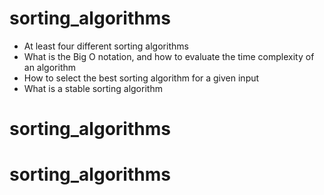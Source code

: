 # sorting_algorithms

- At least four different sorting algorithms
- What is the Big O notation, and how to evaluate the time complexity of an algorithm
- How to select the best sorting algorithm for a given input
- What is a stable sorting algorithm
# sorting_algorithms
# sorting_algorithms
